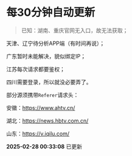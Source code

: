 # 每30分钟自动更新
> 已知：湖南、重庆官网无入口，故无法获取；

天津、辽宁待分析APP端（有时间再说）；

广东暂时未能解决，貌似绑定IP；

江苏每次请求都要鉴权；

四川需要登录，所以就没必要弄了。


部分源须携带`Referer`请求头：

安徽：https://www.ahtv.cn/

湖北：https://news.hbtv.com.cn/

山东：https://v.iqilu.com/

**2025-02-28 00:33:08** 已更新